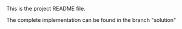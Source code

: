 This is the project README file.

The complete implementation can be found in the branch "solution"
